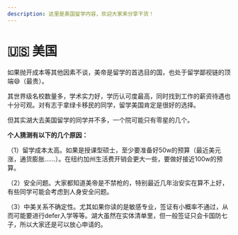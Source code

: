 ```yaml
---
description: 这里是美国留学内容，欢迎大家来分享干货！
---
```


# 🇺🇸 美国

如果抛开成本等其他因素不谈，美帝是留学的首选目的国，也处于留学鄙视链的顶端:smile:（最贵）。

其世界级名校数量多，学术实力好，学历认可度最高，同时找到工作的薪资待遇也十分可观。对有志于拿绿卡移民的同学，留学美国肯定是很好的选择。



但其实湖大去美国留学的同学并不多，一个院可能只有零星的几个。

**个人猜测有以下的几个原因：**

（1）留学成本太高。如果是授课型硕士，至少要准备好50w的预算（最近美元涨，通货膨胀……）。在纽约加州生活费开销会更大一些，要做好接近100w的预算。

（2）安全问题。大家都知道美帝是不禁枪的，特别最近几年治安实在算不上好，有些同学可能会考虑到人身安全问题。

（3）中美关系不确定性。尤其如果你读的是敏感专业，签证有小概率不通过，从而可能要进行defer入学等等。湖大虽然在实体清单里，但一般签证只会卡国防七子，所以大家还是可以放心申请的。
